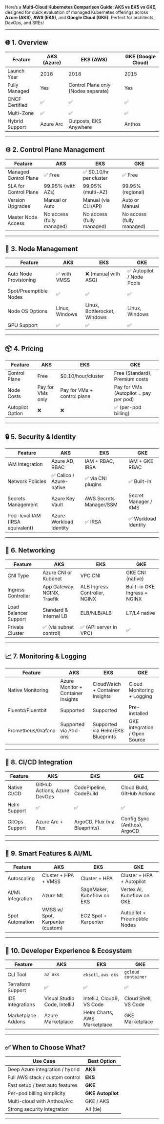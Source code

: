 Here’s a **Multi-Cloud Kubernetes Comparison Guide: AKS vs EKS vs GKE**, designed for quick evaluation of managed Kubernetes offerings across **Azure (AKS)**, **AWS (EKS)**, and **Google Cloud (GKE)**. Perfect for architects, DevOps, and SREs!

---

## 🌐 **1. Overview**

| Feature       | AKS (Azure) | EKS (AWS)       | GKE (Google Cloud) |
|---------------|-------------|------------------|---------------------|
| Launch Year   | 2018        | 2018             | 2015                |
| Fully Managed | Yes         | Control Plane only (Nodes separate) | Yes |
| CNCF Certified| ✅          | ✅               | ✅                  |
| Multi-Zone    | ✅          | ✅               | ✅                  |
| Hybrid Support| Azure Arc   | Outposts, EKS Anywhere | Anthos              |

---

## ⚙️ **2. Control Plane Management**

| Feature                     | AKS                      | EKS                         | GKE                         |
|----------------------------|---------------------------|------------------------------|------------------------------|
| Managed Control Plane      | ✅ Free                   | ✅ $0.10/hr per cluster      | ✅ Free                      |
| SLA for Control Plane      | 99.95% (with AZs)         | 99.95% (multi-AZ)           | 99.95% (regional)           |
| Version Upgrades           | Manual or Auto            | Manual (via CLI/API)        | Auto or Manual              |
| Master Node Access         | No access (fully managed) | No access (fully managed)   | No access (fully managed)   |

---

## 🧱 **3. Node Management**

| Feature                | AKS                       | EKS                        | GKE                        |
|------------------------|----------------------------|-----------------------------|-----------------------------|
| Auto Node Provisioning | ✅ with VMSS               | ❌ (manual with ASG)        | ✅ Autopilot / Node Pools   |
| Spot/Preemptible Nodes | ✅                         | ✅                         | ✅                         |
| Node OS Options        | Linux, Windows            | Linux, Bottlerocket, Windows | Linux, Windows             |
| GPU Support            | ✅                         | ✅                         | ✅                         |

---

## 📦 **4. Pricing**

| Feature           | AKS                          | EKS                              | GKE                         |
|-------------------|-------------------------------|-----------------------------------|-----------------------------|
| Control Plane     | Free                          | $0.10/hour/cluster               | Free (Standard), Premium costs |
| Node Costs        | Pay for VMs only              | Pay for VMs + control plane      | Pay for VMs (Autopilot = pay per pod) |
| Autopilot Option  | ❌                            | ❌                               | ✅ (per-pod billing)         |

---

## 🔒 **5. Security & Identity**

| Feature                          | AKS                          | EKS                              | GKE                              |
|----------------------------------|-------------------------------|-----------------------------------|----------------------------------|
| IAM Integration                  | Azure AD, RBAC               | IAM + RBAC, IRSA                 | IAM + GKE RBAC                   |
| Network Policies                 | ✅ Calico / Azure-native     | ✅ via CNI plugins               | ✅ Built-in                      |
| Secrets Management               | Azure Key Vault              | AWS Secrets Manager/SSM         | Secret Manager / KMS             |
| Pod-level IAM (IRSA equivalent) | Azure Workload Identity      | ✅ IRSA                          | ✅ Workload Identity             |

---

## 📡 **6. Networking**

| Feature               | AKS                                 | EKS                                 | GKE                                |
|-----------------------|--------------------------------------|--------------------------------------|-------------------------------------|
| CNI Type              | Azure CNI or Kubenet                 | VPC CNI                             | GKE CNI (native)                    |
| Ingress Controller    | App Gateway, NGINX, Traefik          | ALB Ingress Controller, NGINX       | Built-in GKE Ingress + NGINX       |
| Load Balancer Support | Standard & Internal LB               | ELB/NLB/ALB                         | L7/L4 native                        |
| Private Cluster       | ✅ (via subnet control)              | ✅ (API server in VPC)              | ✅                                  |

---

## 📈 **7. Monitoring & Logging**

| Feature              | AKS                            | EKS                                 | GKE                                 |
|----------------------|---------------------------------|--------------------------------------|--------------------------------------|
| Native Monitoring    | Azure Monitor + Container Insights | CloudWatch + Container Insights    | Cloud Monitoring + Logging           |
| Fluentd/Fluentbit    | Supported                        | Supported                           | Pre-installed                        |
| Prometheus/Grafana   | Supported via Add-ons            | Supported via Helm/EKS Blueprints   | GKE integration / Open Source        |

---

## 🔁 **8. CI/CD Integration**

| Feature               | AKS                         | EKS                         | GKE                            |
|-----------------------|------------------------------|------------------------------|--------------------------------|
| Native CI/CD          | GitHub Actions, Azure DevOps | CodePipeline, CodeBuild     | Cloud Build, GitHub Actions    |
| Helm Support          | ✅                          | ✅                          | ✅                             |
| GitOps Support        | Azure Arc + Flux            | ArgoCD, Flux (via Blueprints) | Config Sync (Anthos), ArgoCD   |

---

## 🧠 **9. Smart Features & AI/ML**

| Feature              | AKS                          | EKS                            | GKE                            |
|----------------------|-------------------------------|----------------------------------|--------------------------------|
| Autoscaling          | Cluster + HPA + VMSS         | Cluster + HPA                  | Cluster + HPA + Autopilot      |
| AI/ML Integration    | Azure ML                     | SageMaker, Kubeflow on EKS     | Vertex AI, Kubeflow on GKE     |
| Spot Automation      | VMSS w/ Spot, Karpenter (custom) | EC2 Spot + Karpenter          | Autopilot + Preemptible Nodes |

---

## 🧩 **10. Developer Experience & Ecosystem**

| Feature            | AKS                             | EKS                             | GKE                             |
|--------------------|----------------------------------|----------------------------------|----------------------------------|
| CLI Tool           | `az aks`                         | `eksctl`, `aws eks`              | `gcloud container`              |
| Terraform Support  | ✅                             | ✅                             | ✅                             |
| IDE Integrations   | Visual Studio Code, IntelliJ    | IntelliJ, Cloud9, VS Code       | Cloud Shell, VS Code            |
| Marketplace Addons | Azure Marketplace               | Helm Charts, AWS Marketplace    | GKE Marketplace                 |

---

## ✅ **When to Choose What?**

| Use Case | Best Option |
|----------|-------------|
| Deep Azure integration / hybrid | **AKS** |
| Full AWS stack / custom control | **EKS** |
| Fast setup / best auto features | **GKE** |
| Per-pod billing simplicity      | **GKE Autopilot** |
| Multi-cloud with Anthos/Arc     | GKE / AKS         |
| Strong security integration     | All (tie)         |

---

